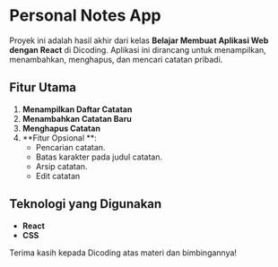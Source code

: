# Personal Notes App

Proyek ini adalah hasil akhir dari kelas **Belajar Membuat Aplikasi Web dengan React** di Dicoding. Aplikasi ini dirancang untuk menampilkan, menambahkan, menghapus, dan mencari catatan pribadi.

## Fitur Utama

1. **Menampilkan Daftar Catatan**
2. **Menambahkan Catatan Baru**
3. **Menghapus Catatan**
4. **Fitur Opsional **:
   - Pencarian catatan.
   - Batas karakter pada judul catatan.
   - Arsip catatan.
   - Edit catatan

## Teknologi yang Digunakan

- **React**
- **CSS**

Terima kasih kepada Dicoding atas materi dan bimbingannya!
